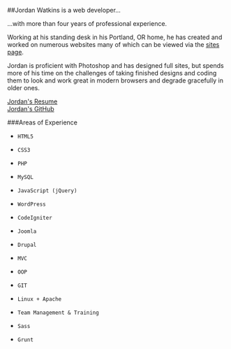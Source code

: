 ##Jordan Watkins is a web developer...

...with more than four years of professional experience.

Working at his standing desk in his Portland, OR home, he has created and worked on numerous websites many of which can be viewed via the [sites page](http://jordanjwatkins.github.io/portfolio-sites/).

Jordan is proficient with Photoshop and has designed full sites, but spends more of his time on the challenges of taking finished designs and coding them to look and work great in modern browsers and degrade gracefully in older ones.

[Jordan's Resume](http://jordanjwatkins.com/jordan-watkins-resume.pdf)  
[Jordan's GitHub](https://github.com/jordanjwatkins)

###Areas of Experience

*     HTML5
*     CSS3
*     PHP
*     MySQL
*     JavaScript (jQuery)
*     WordPress
*     CodeIgniter
*     Joomla
*     Drupal
*     MVC
*     OOP
*     GIT
*     Linux + Apache
*     Team Management & Training
*     Sass
*     Grunt
